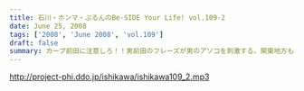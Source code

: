 ```yaml
---
title: 石川・ホンマ・ぶるんのBe-SIDE Your Life! vol.109-2
date: June 25, 2008
tags: ['2008', 'June 2008', 'vol.109']
draft: false
summary: カープ前田に注意しろ！！男前田のフレーズが男のアソコを刺激する。関東地方も梅雨入り・・・傘が欠かせない季節になってまいりました！NAMAE
---
```


http://project-phi.ddo.jp/ishikawa/ishikawa109_2.mp3
